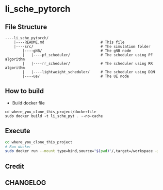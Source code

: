 # li_sche_pytorch

## File Structure
```sh=
----li_sche_pytorch/
	|----README.md							# This file
	|----src/								# The simulation folder
		|----gNB/							# The gNB node
		|	|----pf_scheduler/				# The scheduler using PF algorithm
		|	|----rr_scheduler/				# The scheduler using RR algorithm
		|	|----lightweight_scheduler/		# The scheduler using DQN
		|----ue/							# The UE node
```

## How to build

* Build docker file
```sh=
cd where_you_clone_this_project/dockerfile
sudo docker build -t li_sche_pyt . --no-cache
```


## Execute

```sh
cd where_you_clone_this_project
# Run docker
sudo docker run --mount type=bind,source="$(pwd)"/,target=/workspace -it --gpus all --name li_sche_pyt li_sche_pyt bash
```

## Credit

## CHANGELOG
